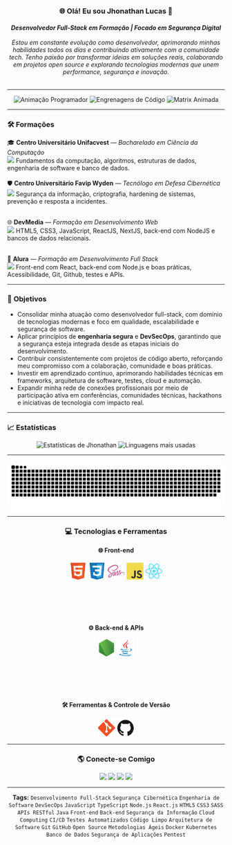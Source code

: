 <h3 align="center">🌐 Olá! Eu sou Jhonathan Lucas 👋</h3>

<h6 align="center">
  <strong>Desenvolvedor Full-Stack em Formação | Focado em Segurança Digital</strong><br><br>
  Estou em constante evolução como desenvolvedor, aprimorando minhas habilidades todos os dias e contribuindo ativamente com a comunidade tech. Tenho paixão por transformar ideias em soluções reais, colaborando em projetos open source e explorando tecnologias modernas que unem performance, segurança e inovação.
</h6>


---

<div align="center">
  <img src="https://media.giphy.com/media/qgQUggAC3Pfv687qPC/giphy.gif" alt="Animação Programador" width="200" height="200"  />
  <img src="https://media.giphy.com/media/26tn33aiTi1jkl6H6/giphy.gif" alt="Engrenagens de Código" width="200" height="200"  />
  <img src="https://media.giphy.com/media/L8K62iTDkzGX6/giphy.gif" alt="Matrix Animada" width="300" height="200" />
</div>

---


### 🛠 **Formações**
<p align="left"> 🎓 <strong>Centro Universitário Unifacvest</strong> — <em>Bacharelado em Ciência da Computação</em><br> <img src="https://cdn-icons-png.flaticon.com/512/1010/1010607.png" width="18"/> Fundamentos da computação, algoritmos, estruturas de dados, engenharia de software e banco de dados.<br><br>
🛡 <strong>Centro Universitário Favip Wyden</strong> — <em>Tecnólogo em Defesa Cibernética</em><br>
<img src="https://cdn-icons-png.flaticon.com/512/4180/4180316.png" width="18"/> Segurança da informação, criptografia, hardening de sistemas, prevenção e resposta a incidentes.<br><br>

🌐 <strong>DevMedia</strong> — <em>Formação em Desenvolvimento Web</em><br>
<img src="https://cdn-icons-png.flaticon.com/512/919/919827.png" width="18"/> HTML5, CSS3, JavaScript, ReactJS, NextJS, back-end com NodeJS e bancos de dados relacionais.<br><br>

🧰 <strong>Alura</strong> — <em>Formação em Desenvolvimento Full Stack</em><br>
<img src="https://cdn-icons-png.flaticon.com/512/2721/2721290.png" width="18"/> Front-end com React, back-end com Node.js e boas práticas, Acessibilidade, Git, Github, testes e APIs.<br>

</p>


---

### 🎯 **Objetivos**

- Consolidar minha atuação como desenvolvedor full-stack, com domínio de tecnologias modernas e foco em qualidade, escalabilidade e segurança de software.
- Aplicar princípios de **engenharia segura** e **DevSecOps**, garantindo que a segurança esteja integrada desde as etapas iniciais do desenvolvimento.
- Contribuir consistentemente com projetos de código aberto, reforçando meu compromisso com a colaboração, comunidade e boas práticas.
- Investir em aprendizado contínuo, aprimorando habilidades técnicas em frameworks, arquitetura de software, testes, cloud e automação.
- Expandir minha rede de conexões profissionais por meio de participação ativa em conferências, comunidades técnicas, hackathons e iniciativas de tecnologia com impacto real.

---

### 📈 **Estatísticas**
<div align="center">
  <picture>
    <source media="(max-width: 400px)" srcset="https://github-readme-stats.vercel.app/api/top-langs/?username=jh0n4th4n&layout=compact&langs_count=6&theme=dracula">
    <img height="180em" src="https://github-readme-stats.vercel.app/api?username=jh0n4th4n&show_icons=true&theme=dracula&include_all_commits=true&count_private=true" alt="Estatísticas de Jhonathan" />
    </picture>
    <picture>
    <source media="(max-width: 600px)" srcset="https://github-readme-stats.vercel.app/api?username=jh0n4th4n&show_icons=true&theme=dracula">
    <img height="180em" src="https://github-readme-stats.vercel.app/api/top-langs/?username=jh0n4th4n&layout=compact&langs_count=8&theme=dracula" alt="Linguagens mais usadas" />
  </picture>
  <br>


 ---


<div align="center">
  <img src="https://github.com/Platane/snk/raw/output/github-contribution-grid-snake.svg" />
</div>


---


### 💻 **Tecnologias e Ferramentas**

<div align="center">

#### 🌐 Front-end
<img alt="HTML5" title="HTML5" width="40" src="https://raw.githubusercontent.com/devicons/devicon/master/icons/html5/html5-original.svg"/>
<img alt="CSS3" title="CSS3" width="40" src="https://raw.githubusercontent.com/devicons/devicon/master/icons/css3/css3-original.svg"/>
<img alt="SASS" title="SASS" width="40" src="https://raw.githubusercontent.com/devicons/devicon/master/icons/sass/sass-original.svg"/>
<img alt="JavaScript" title="JavaScript" width="40" src="https://raw.githubusercontent.com/devicons/devicon/master/icons/javascript/javascript-original.svg"/>
<img alt="React" title="React" width="40" src="https://raw.githubusercontent.com/devicons/devicon/master/icons/react/react-original.svg"/>

<br><br> 
---

#### ⚙️ Back-end & APIs
<img alt="Node.js" title="Node.js" width="40" src="https://raw.githubusercontent.com/devicons/devicon/master/icons/nodejs/nodejs-original.svg"/>
<img alt="Java" title="Java" width="40" src="https://raw.githubusercontent.com/devicons/devicon/master/icons/java/java-original.svg"/>

<br><br>
 ---
 
#### 🛠️ Ferramentas & Controle de Versão
<img alt="Git" title="Git" width="40" src="https://raw.githubusercontent.com/devicons/devicon/master/icons/git/git-original.svg"/>
<img alt="GitHub" title="GitHub" width="40" src="https://raw.githubusercontent.com/devicons/devicon/master/icons/github/github-original.svg"/>

</div>


---

### 🌎 **Conecte-se Comigo**
<div align="center">
  <a href="https://instagram.com/jh0n4th4n_jh0n" target="_blank"><img src="https://img.shields.io/badge/-Instagram-%23E4405F?style=for-the-badge&logo=instagram&logoColor=white" target="_blank"></a>
  <a href="mailto:jhonathanlucas10x@gmail.com"><img src="https://img.shields.io/badge/-Gmail-%23333?style=for-the-badge&logo=gmail&logoColor=white" target="_blank"></a>
  <a href="https://www.linkedin.com/in/jhonathan-lucas-128003a9" target="_blank"><img src="https://img.shields.io/badge/-LinkedIn-%230077B5?style=for-the-badge&logo=linkedin&logoColor=white" target="_blank"></a>
  <a href="https://wa.me/+5581982555501" target="_blank"><img src="https://img.shields.io/badge/-WhatsApp-%25D564?style=for-the-badge&logo=whatsapp&logoColor=white" target="_blank"></a>
</div>

---

**Tags:** `Desenvolvimento Full-Stack` `Segurança Cibernética` `Engenharia de Software` `DevSecOps` `JavaScript` `TypeScript` `Node.js` `React.js` `HTML5` `CSS3` `SASS` `APIs RESTful` `Java` `Front-end` `Back-end` `Segurança da Informação` `Cloud Computing` `CI/CD` `Testes Automatizados` `Código Limpo` `Arquitetura de Software` `Git` `GitHub` `Open Source` `Metodologias Ágeis` `Docker` `Kubernetes` `Banco de Dados` `Segurança de Aplicações` `Pentest`



